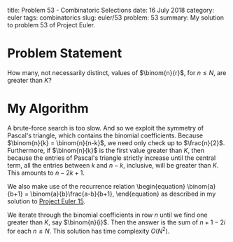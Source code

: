 title: Problem 53 - Combinatoric Selections
date: 16 July 2018
category: euler
tags: combinatorics
slug: euler/53
problem: 53
summary: My solution to problem 53 of Project Euler.

# Problem Statement

How many, not necessarily distinct, values of $\binom{n}{r}$, for $n \le N$, are greater than $K$?

# My Algorithm

A brute-force search is too slow.
And so we exploit the symmetry of Pascal's triangle, which contains the binomial coefficients.
Because $\binom{n}{k} = \binom{n}{n-k}$, we need only check up to $\frac{n}{2}$.
Furthermore, if $\binom{n}{k}$ is the first value greater than $K$, then because the entries of Pascal's triangle strictly increase until the central term, all the entries between $k$ and $n-k$, inclusive, will be greater than $K$.
This amounts to $n-2k+1$.

We also make use of the recurrence relation
\begin{equation}
	\binom{a}{b+1} = \binom{a}{b}\frac{a-b}{b+1},
\end{equation}
as described in my solution to [Project Euler 15](../15/).

We iterate through the binomial coefficients in row $n$ until we find one greater than $K$, say $\binom{n}{i}$.
Then the answer is the sum of $n + 1 - 2i$ for each $n \le N$.
This solution has time complexity $O(N^2)$.